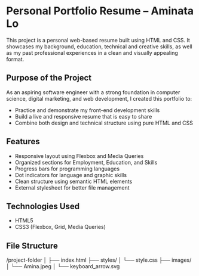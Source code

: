 # Personal Portfolio Resume – Aminata Lo

This project is a personal web-based resume built using HTML and CSS. It showcases my background, education, technical and creative skills, as well as my past professional experiences in a clean and visually appealing format.

## Purpose of the Project

As an aspiring software engineer with a strong foundation in computer science, digital marketing, and web development, I created this portfolio to:

- Practice and demonstrate my front-end development skills
- Build a live and responsive resume that is easy to share
- Combine both design and technical structure using pure HTML and CSS

## Features

- Responsive layout using Flexbox and Media Queries
- Organized sections for Employment, Education, and Skills
- Progress bars for programming languages
- Dot indicators for language and graphic skills
- Clean structure using semantic HTML elements
- External stylesheet for better file management

## Technologies Used

- HTML5
- CSS3 (Flexbox, Grid, Media Queries)

## File Structure

/project-folder
│
├── index.html
├── styles/
│ └── style.css
├── images/
│ └── Amina.jpeg
│ └── keyboard_arrow.svg
